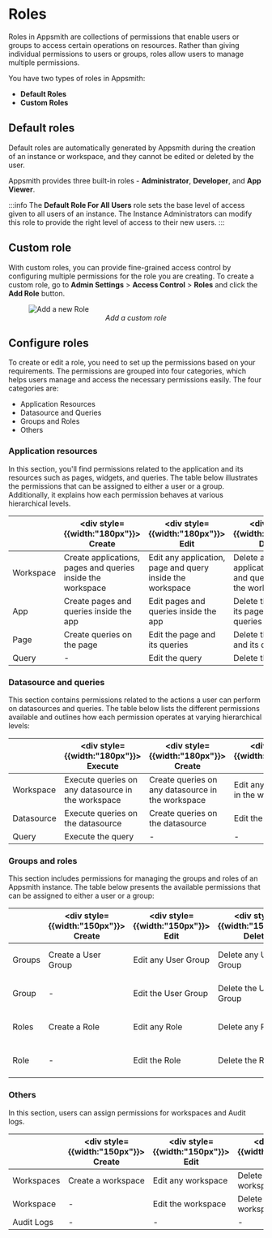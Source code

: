 # Roles
Roles in Appsmith are collections of permissions that enable users or groups to access certain operations on resources. Rather than giving individual permissions to users or groups, roles allow users to manage multiple permissions.

You have two types of roles in Appsmith:

- **Default Roles** 
- **Custom Roles** 

## Default roles

Default roles are automatically generated by Appsmith during the creation of an instance or workspace, and they cannot be edited or deleted by the user.

Appsmith provides three built-in roles - **Administrator**, **Developer**, and **App Viewer**. 

:::info
The **Default Role For All Users** role sets the base level of access given to all users of an instance. The Instance Administrators can modify this role to provide the right level of access to their new users. 
:::

## Custom role

With custom roles, you can provide fine-grained access control by configuring multiple permissions for the role you are creating. To create a custom role, go to **Admin Settings** > **Access Control** > **Roles** and click the **Add Role** button.

<figure>
  <img src="/img/add_custom_role.png" style= {{width:"700px", height:"auto"}} alt="Add a new Role"/>
  <figcaption align = "center"><i>Add a custom role</i></figcaption>
</figure>

## Configure roles

To create or edit a role, you need to set up the permissions based on your requirements. The permissions are grouped into four categories, which helps users manage and access the necessary permissions easily. The four categories are:

- Application Resources
- Datasource and Queries
- Groups and Roles
- Others


### Application resources

In this section, you'll find permissions related to the application and its resources such as pages, widgets, and queries. The table below illustrates the permissions that can be assigned to either a user or a group. Additionally, it explains how each permission behaves at various hierarchical levels.

|   | <div style= {{width:"180px"}}> Create </div>| <div style= {{width:"180px"}}> Edit </div> | <div style= {{width:"180px"}}> Delete </div> | <div style= {{width:"180px"}}> View </div> | <div style= {{width:"180px"}}> Public </div> | <div style= {{width:"180px"}}> Export </div> | 
| --- | --- | --- | --- | --- | --- | --- |
| Workspace |  Create applications, pages and queries inside the workspace | Edit any application, page and query inside the workspace | Delete any application, page and query inside the workspace | View any application, page and query inside the workspace. | Make any application inside the workspace public | Export any application in the workspace |
| App | Create pages and queries inside the app | Edit pages and queries inside the app | Delete the app and its pages and queries | View the app and its pages and queries. | Make the application public | Export that particular application |
| Page | Create queries on the page | Edit the page and its queries | Delete the page and its queries | View the page and its queries | - | - |
| Query | - | Edit the query | Delete the query | View the query | - | - |


### Datasource and queries

This section contains permissions related to the actions a user can perform on datasources and queries. The table below lists the different permissions available and outlines how each permission operates at varying hierarchical levels:

| | <div style= {{width:"180px"}}> Execute </div> | <div style= {{width:"180px"}}> Create </div>| <div style= {{width:"180px"}}> Edit </div> | <div style= {{width:"180px"}}> Delete </div> | <div style= {{width:"180px"}}> View </div> |
| --- | --- | --- | --- | --- | --- |
| Workspace | Execute queries on any datasource in the workspace | Create queries on any datasource in the workspace | Edit any datasource in the workspace | Delete any datasource in the workspace | View any datasource in the workspace |
| Datasource | Execute queries on the datasource | Create queries on the datasource | Edit the datasource | Delete the datasource | View the datasource |
| Query | Execute the query | - | - | - | - |


### Groups and roles

This section includes permissions for managing the groups and roles of an Appsmith instance. The table below presents the available permissions that can be assigned to either a user or a group:

| | <div style= {{width:"150px"}}> Create </div>| <div style= {{width:"150px"}}> Edit </div> | <div style= {{width:"150px"}}> Delete </div> | <div style= {{width:"150px"}}> View </div> | <div style= {{width:"150px"}}> Invite User </div> | <div style= {{width:"150px"}}> Remove User </div> | <div style= {{width:"150px"}}> Associate Role </div>|
| --- | --- | --- | --- | --- | --- | --- | --- |
| Groups | Create a User Group | Edit any User Group | Delete any User Group | View any User Group | Invite an email to any User Group | Remove another user from any User Group | - |
| Group | - | Edit the User Group | Delete the User Group | View the User Group | Invite an email to the User Group | Remove another user from the User Group | - |
| Roles | Create a Role | Edit any Role | Delete any Role | View any Role | - | - | Assign any role to any User or User Group |
| Role | - | Edit the Role | Delete the Role | View the Role | - | - | Assign the role to any User or User Group |


### Others

In this section, users can assign permissions for workspaces and Audit logs.

|  | <div style= {{width:"150px"}}> Create </div>| <div style= {{width:"150px"}}> Edit </div> | <div style= {{width:"150px"}}> Delete </div> | <div style= {{width:"150px"}}> View </div> |
| --- | --- | --- | --- | --- |
| Workspaces | Create a workspace | Edit any workspace | Delete any workspace | View any workspace |
| Workspace | - | Edit the workspace | Delete the workspace | View the workspace |
| Audit Logs | - | - | - | View the audit logs |
